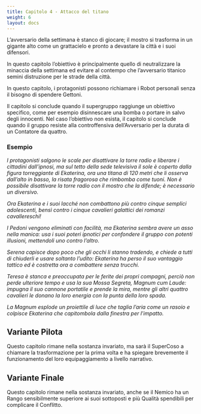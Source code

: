 ```yaml
---
title: Capitolo 4 - Attacco del titano
weight: 6
layout: docs
---
```


L’avversario della settimana è stanco di giocare; il mostro si trasforma in un gigante alto come un grattacielo e pronto a devastare la città e i suoi difensori.

In questo capitolo l’obiettivo è principalmente quello di neutralizzare la minaccia della settimana ed evitare al contempo che l’avversario titanico semini distruzione per le strade della città.

In questo capitolo, i protagonisti possono richiamare i Robot personali senza il bisogno di spendere Gettoni.

Il capitolo si conclude quando il supergruppo raggiunge un obiettivo specifico, come per esempio disinnescare una bomba o portare in salvo degli innocenti. Nel caso l’obiettivo non esista, il capitolo si conclude quando il gruppo resiste alla controffensiva dell’Avversario per la durata di un Contatore da quattro.

### Esempio

<i>I protagonisti salgono le scale per disattivare la torre radio e liberare i cittadini dall’ipnosi, ma sul tetto della sede televisiva il sole è coperto dalla figura torreggiante di Ekaterina, ora una titana di 120 metri che li osserva dall’alto in basso, la risata fragorosa che rimbomba come tuoni. Non è possibile disattivare la torre radio con il mostro che la difende; è necessario un diversivo. </i>

<i>Ora Ekaterina e i suoi lacché non combattono più contro cinque semplici adolescenti, bensì contro i cinque cavalieri galattici dei romanzi cavallereschi!</i>

<i>I Pedoni vengono eliminati con facilità, ma Ekaterina sembra avere un asso nella manica: usa i suoi poteri ipnotici per confondere il gruppo con potenti illusioni, mettendoli uno contro l’altro.</i>

<i>Serena capisce dopo poco che gli occhi li stanno tradendo, e chiede a tutti di chiuderli e usare soltanto l’udito: Ekaterina ha perso il suo vantaggio tattico ed è costretta ora a combattere senza trucchi.</i>

<i>Teresa è stanca e preoccupata per le ferite dei propri compagni, perciò non perde ulteriore tempo e usa la sua Mossa Segreta, Magnum cum Laude: impugna il suo cannone portatile e prende la mira, mentre gli altri quattro cavalieri le donano la loro energia con la punta della loro spada.</i>

<i>La Magnum esplode un proiettile di luce che taglia l’aria come un rasoio e colpisce Ekaterina che capitombola dalla finestra per l’impatto.</i>


## Variante Pilota

Questo capitolo rimane nella sostanza invariato, ma sarà il SuperCoso a chiamare la trasformazione per la prima volta e ha spiegare brevemente il funzionamento del loro equipaggiamento a livello narrativo.

 
## Variante Finale

Questo capitolo rimane nella sostanza invariato, anche se il Nemico ha un Rango sensibilmente superiore ai suoi sottoposti e più Qualità spendibili per complicare il Conflitto. 
